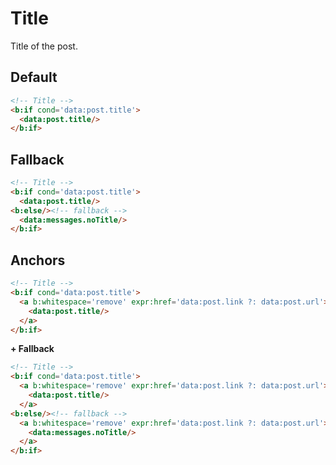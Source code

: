 <!--
@@@title:Title@@@
@@@description:Title of the post.@@@
@@@section:Snippets@@@
@@@subsection:Posts@@@
-->

# Title

Title of the post.


## Default

```html
<!-- Title -->
<b:if cond='data:post.title'>
  <data:post.title/>
</b:if>
```


## Fallback

```html
<!-- Title -->
<b:if cond='data:post.title'>
  <data:post.title/>
<b:else/><!-- fallback -->
  <data:messages.noTitle/>
</b:if>
```


## Anchors

```html
<!-- Title -->
<b:if cond='data:post.title'>
  <a b:whitespace='remove' expr:href='data:post.link ?: data:post.url'>
    <data:post.title/>
  </a>
</b:if>
```

**+ Fallback**

```html
<!-- Title -->
<b:if cond='data:post.title'>
  <a b:whitespace='remove' expr:href='data:post.link ?: data:post.url'>
    <data:post.title/>
  </a>
<b:else/><!-- fallback -->
  <a b:whitespace='remove' expr:href='data:post.link ?: data:post.url'>
    <data:messages.noTitle/>
  </a>
</b:if>
```
